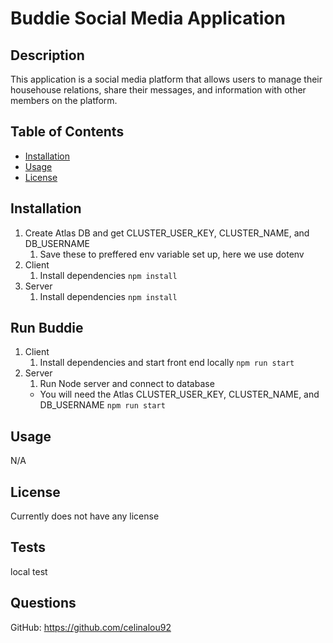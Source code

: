 # Buddie Social Media Application

## Description

This application is a social media platform that allows users to manage their househouse relations, share their messages, and information with other members on the platform.

## Table of Contents

- [Installation](#installation)
- [Usage](#usage)
- [License](#license)

## Installation
1. Create Atlas DB and get CLUSTER_USER_KEY, CLUSTER_NAME, and DB_USERNAME
   1. Save these to preffered env variable set up, here we use dotenv
2. Client 
   1. Install dependencies
    ```npm install ```
3. Server
   1.  Install dependencies
    ```npm install ```

## Run Buddie 
1. Client 
   1. Install dependencies and start front end locally
    ```npm run start ```
2. Server
   1. Run Node server and connect to database 
    - You will need the Atlas CLUSTER_USER_KEY, CLUSTER_NAME, and DB_USERNAME
    ```npm run start ```



## Usage

N/A

## License

Currently does not have any license


## Tests

local test

## Questions
GitHub: https://github.com/celinalou92


